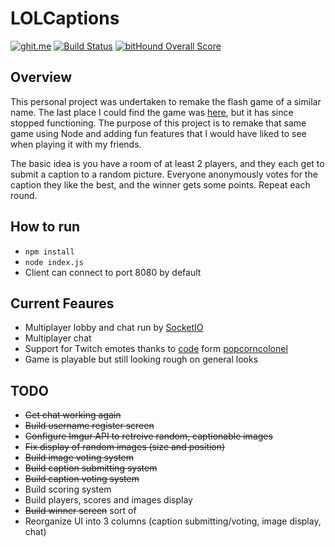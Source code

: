# LOLCaptions

[![ghit.me](https://ghit.me/badge.svg?repo=Nirespire/lolcaptions)](https://ghit.me/repo/Nirespire/lolcaptions)
[![Build Status](https://travis-ci.org/Nirespire/lolcaptions.svg?branch=master)](https://travis-ci.org/Nirespire/lolcaptions)
[![bitHound Overall Score](https://www.bithound.io/github/Nirespire/lolcaptions/badges/score.svg)](https://www.bithound.io/github/Nirespire/lolcaptions)

## Overview
This personal project was undertaken to remake the flash game of a similar name.
The last place I could find the game was [here](http://www.kongregate.com/games/gyre_o_guile/lolcaptions), but it has
since stopped functioning. The purpose of this project is to remake that same game using Node and adding fun features
that I would have liked to see when playing it with my friends.

The basic idea is you have a room of at least 2 players, and they each get to submit a caption to a random picture. Everyone anonymously votes for the caption they like the best, and the winner gets some points. Repeat each round.

## How to run
- ```npm install```
- ```node index.js```
- Client can connect to port 8080 by default

## Current Feaures
- Multiplayer lobby and chat run by [SocketIO](http://socket.io/)
- Multiplayer chat
- Support for Twitch emotes thanks to [code](https://github.com/popcorncolonel/Chrome-Extensions/tree/master/Kappa%20Everywhere) form [popcorncolonel](https://github.com/popcorncolonel)
- Game is playable but still looking rough on general looks

## TODO
- ~~Get chat working again~~
- ~~Build username register screen~~
- ~~Configure Imgur API to retreive random, captionable images~~
- ~~Fix display of random images (size and position)~~
- ~~Build image voting system~~
- ~~Build caption submitting system~~
- ~~Build caption voting system~~
- Build scoring system
- Build players, scores and images display
- ~~Build winner screen~~ sort of
- Reorganize UI into 3 columns (caption submitting/voting, image display, chat)
